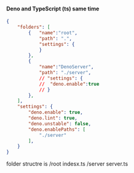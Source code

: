 #### Deno and TypeScript (ts) same time
```json
{
    "folders": [
        {   "name":"root",
            "path": ".",
            "settings": {
            }
        },
        {
            "name":"DenoServer",
            "path": "./server",
            // "settings": {
            //  "deno.enable":true
            // }
        },
    ],
    "settings": {
        "deno.enable": true,
        "deno.lint": true,
        "deno.unstable": false,
        "deno.enablePaths": [
            "./server"
        ],
    }
}
```
folder structre is 
/root
indesx.ts
	/server
		server.ts